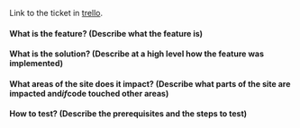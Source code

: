 Link to the ticket in [trello](https://duckduckgo.com).


#### What is the feature? (Describe what the feature is)


#### What is the solution? (Describe at a high level how the feature was implemented)


#### What areas of the site does it impact? (Describe what parts of the site are impacted and*if*code touched other areas)


#### How to test? (Describe the prerequisites and the steps to test)

